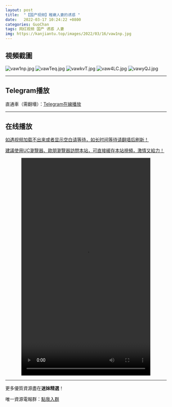 ```yaml
---
layout: post
title:  "【国产视频】稚嫩人妻的诱惑 "
date:   2022-03-17 10:24:22 +0800
categories: GuoChan
tags: 网红视频 国产 诱惑 人妻
img: https://kanjiantu.top/images/2022/03/16/vaw1np.jpg
---
```



## 視頻截圖

![vaw1np.jpg](https://kanjiantu.top/images/2022/03/16/vaw1np.jpg)
![vawTeq.jpg](https://kanjiantu.top/images/2022/03/16/vawTeq.jpg)
![vawkvT.jpg](https://kanjiantu.top/images/2022/03/16/vawkvT.jpg)
![vaw4LC.jpg](https://kanjiantu.top/images/2022/03/16/vaw4LC.jpg)
![vawyQJ.jpg](https://kanjiantu.top/images/2022/03/16/vawyQJ.jpg)

* * *
## Telegram播放

直通車（需翻墻）：[Telegram在線播放](https://t.me/mimeijingxuan/92)

* * *
## 在线播放
<u>如遇视频加载不出来或者显示空白请等待，如长时间等待请翻墙后刷新！</u>

<u>建議使用UC瀏覽器、歐朋瀏覽器訪問本站，可直接緩存本站視頻，激情又給力！</u>
<center><video src="https://cdn.publer.io/uploads/tmp/1648500858-24763-0399-3091/4b6c8fda2c0959ae1931ce05ddc78472.mp4" width="80%" height="680px" controls="controls"></video></center>

* * *
更多優質資源盡在**迷妹精選**！

唯一資源電報群：[點我入群](https://t.me/mimeijingxuan)


